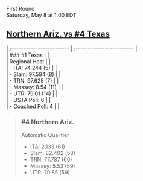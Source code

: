 First Round  
Saturday, May 8 at 1:00 EDT
## [Northern Ariz. vs #4 Texas](https://www.ncaa.com/game/5833385) 

| :------------------------ | :------------------------ |  
| ### #1 Texas              | |  
| Regional Host             | |  
| - ITA: 74.244 (5)         | |  
| - Slam: 97.594 (8)        | |  
| - TRN: 97.625 (7)         | |  
| - Massey: 8.54 (11)       | |  
| - UTR: 79.01 (14)         | |  
| - USTA Poll: 6            | |  
| - Coached Poll: 4         | |  

> ### #4 Northern Ariz.  
> Automatic Qualifier  
> - ITA: 2.133 (61)  
> - Slam: 82.402 (58)  
> - TRN: 77.787 (60)  
> - Massey: 5.53 (59)  
> - UTR: 70.85 (59)  